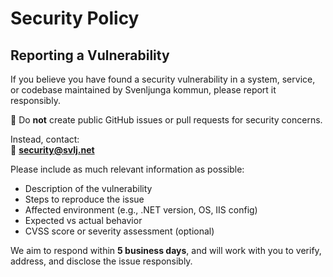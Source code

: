 # Security Policy

## Reporting a Vulnerability

If you believe you have found a security vulnerability in a system, service, or codebase maintained by Svenljunga kommun, please report it responsibly.

🚫 Do **not** create public GitHub issues or pull requests for security concerns.

Instead, contact:  
📧 **security@svlj.net**

Please include as much relevant information as possible:

- Description of the vulnerability  
- Steps to reproduce the issue  
- Affected environment (e.g., .NET version, OS, IIS config)  
- Expected vs actual behavior  
- CVSS score or severity assessment (optional)

We aim to respond within **5 business days**, and will work with you to verify, address, and disclose the issue responsibly.
